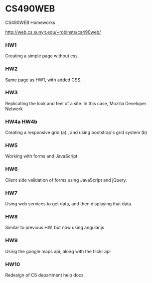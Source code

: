 # CS490WEB
CS490WEB Homeworks

http://web.cs.sunyit.edu/~robinsts/cs490web/

<h3>HW1</h3>
Creating a simple page without css.

<h3>HW2</h3>
Same page as HW1, with added CSS.

<h3>HW3</h3>
Replicating the look and feel of a site. In this case, Mozilla Developer Network

<h3>HW4a HW4b</h3>
Creating a responsive grid (a) , and using bootstrap's grid system (b)

<h3>HW5</h3>
Working with forms and JavaScript

<h3>HW6</h3>
Client side validation of forms using JavaScript and jQuery.

<h3>HW7</h3>
Using web services to get data, and then displaying that data.

<h3>HW8</h3>
Similar to previous HW, but now using angular.js

<h3>HW9</h3>
Using the google maps api, along with the flickr api

<h3>HW10</h3>
Redesign of CS department help docs.
